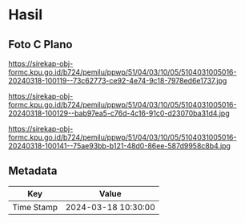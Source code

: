 # Hasil

## Foto C Plano

https://sirekap-obj-formc.kpu.go.id/b724/pemilu/ppwp/51/04/03/10/05/5104031005016-20240318-100119--73c62773-ce92-4e74-9c18-7978ed6e1737.jpg

https://sirekap-obj-formc.kpu.go.id/b724/pemilu/ppwp/51/04/03/10/05/5104031005016-20240318-100129--bab97ea5-c76d-4c16-91c0-d23070ba31d4.jpg

https://sirekap-obj-formc.kpu.go.id/b724/pemilu/ppwp/51/04/03/10/05/5104031005016-20240318-100141--75ae93bb-b121-48d0-86ee-587d9958c8b4.jpg


## Metadata

| Key        | Value               |
| ---------- | ------------------- |
| Time Stamp | 2024-03-18 10:30:00 |



